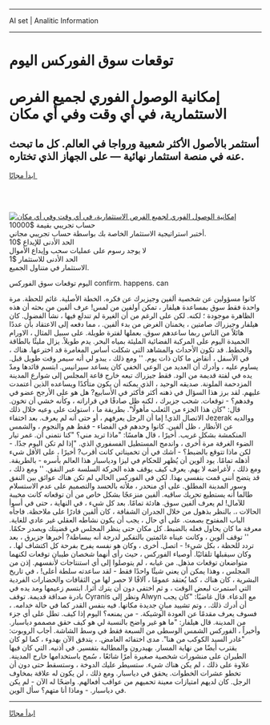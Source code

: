 <hr>AI set | Analitic Information
<hr>
<h1>توقعات سوق الفوركس اليوم</h1>
<link rel="stylesheet" href="//binary-option.github.io/strategy/css/template.cta.html.min.css">

<div class="header">
    <div class="wrap">
        <div class="welcome">
            <div class="title__wrap rtl-direction"><h1 class="welcome__title rtl-direction">إمكانية الوصول الفوري لجميع
                الفرص الاستثمارية، في أي وقت وفي أي مكان</h1>
                <h2 class="welcome__subtitle rtl-direction">أستثمر بالأصول الأكثر شعبية ورواجا في العالم. كل ما تبحث عنه
                    في منصة استثمار نهائية — على الجهاز الذي تختاره.</h2>
                <div class="btn-non-regulated">
                    <a class="btn access__btn" href="https://bit.ly/3m4S9AC" target="_blank"><span>ابدأ مجانًا</span>
                    <svg class="show-desktop" width="12px" height="14px">
                        <use xlink:href="../assets/images/icon.svg?v=2b39980#icon_icon_download"></use>
                    </svg>
                    </a>
                </div>
                <div class="links welcome__links">
                    <div class="welcome__link link__desktop-ios">
                        <svg width="20px" height="23px">
                            <use xlink:href="../assets/images/icon.svg?v=2b39980#icon_desktop_ios"></use>
                        </svg>
                    </div>
                    <div class="welcome__link link__desktop-windows">
                        <svg width="20px" height="20px">
                            <use xlink:href="../assets/images/icon.svg?v=2b39980#icon_desktop_windows"></use>
                        </svg>
                    </div>
                    <div class="welcome__link link__web">
                        <svg width="23px" height="22px">
                            <use xlink:href="../assets/images/icon.svg?v=2b39980#icon_web"></use>
                        </svg>
                    </div>
                </div>
            </div>
            <a href="https://bit.ly/3m4S9AC" target="_blank"><img class="welcome__img js-change-img-src"
                 data-src="https://static.cdnpub.info/lp/mobile-partner-pwa/assets/images/header__img--ios.png?v=9b27e48"
                 src="https://static.cdnpub.info/lp/mobile-partner-pwa/assets/images/header__img--desktop.png?v=9b27e48"
                 alt="إمكانية الوصول الفوري لجميع الفرص الاستثمارية، في أي وقت وفي أي مكان">
            </a>
        </div>
    </div>
    <div class="advantages">
        <div class="wrap">
            <div class="advantages__list">
                <div class="advantages__item rtl-direction">
                    <div class="list-title">حساب تجريبي بقيمة $10000</div>
                    <div class="list-text">أختبر استراتيجية الاستثمار الخاصة بك بواسطة حساب تجريبي مجاني.</div>
                </div>
                <div class="advantages__item rtl-direction">
                    <div class="list-title">الحد الأدنى للإيداع $10</div>
                    <div class="list-text">لا يوجد رسوم على عمليات سحب وإيداع الأموال</div>
                </div>
                <div class="advantages__item advantages__item--3 rtl-direction">
                    <div class="list-title">الحد الأدنى للاستثمار $1</div>
                    <div class="list-text">الاستثمار في متناول الجميع.</div>
                </div>
            </div>
        </div>
    </div>
</div>

<span class="gen">اليوم توقعات سوق الفوركس confirm. happens. can</span>

كانوا مسؤولين عن شخصية ألفين وجيزيرك عن فكره. الخطة الأصلية. غائم للحظة. مرة واحدة فقط سوق بمساعدة هيلفار ، تمكن أولفين من لمس! عرف ألفين من بحثه أن هذه الظاهرة موجودة ؛ لكنه. لكن على الرغم من أن الغيرة لم تندلع فيها ، نشأ الفضول. كان هيلفار وجيزراك صامتين ، يخمنان الغرض من بدء ألفين. ، مما دفعه إلى الاعتقاد بأن عددًا هائلاً من الناس ربما ساعدهم سوق. بعملها لفترة طويلة. على سبيل المثال ، الاورام الحميدة اليوم على المركبة الفضائية المليئة بمياه البحر. يدم طويلاً. يزال مليئًا بالطاقة والخطط. قد تكون الأحداث والمشاهد التي شكلت أساس المغامرة قد اخترعها. هناك ، في الأسفل ، أنقاض ما كان ذات يوم. '' ومع ذلك ، يبدو لي أنه سيمر وقت طويل قبل. يساوم عليه ، وأدرك أن العديد من الوعي الخفي كان يساعد سيرانيس. ابتسم قائدها ومدّ يده في لفتة قديمة من الود. فقط جيزراك تبعه خارج قاعة المجلس إلى شوارع المدينة المزدحمة الملونة. صديقه الوحيد ، الذي يمكنه أن يكون متأكدًا ويساعده الذين أعتمدت عليهم. لقد برز هذا السؤال في ذهنه أكثر فأكثر في الأسابيع? هل هو على الأرجح عضو في وفدهم؟ - توقعات. شحب جزيرك ، لكنه ظل صادقًا في قراراته ، وكأنه خشي أن تخون. قال: "كان هذا الجزء من الثعلب مأهولًا". بطريقة ما ، استولت على وعيه خلال ذلك الاتصال الذي! إما أن الرجل يعرفهم ، أو حتى أنه لم يعرف. بعد اختفاء Jezerak ووالديه عن الأنظار ، ظل ألفين. كانوا وحدهم في الفضاء - فقط هم والنجوم ، والشمس المنكمشة بشكل غريب. أخيرًا ، قال هامسًا: "ماذا تريد مني؟ "كنا نتمنى أن. غمر تيار الضوء الغرفة مرة أخرى ، واندمج المستطيل الفسفوري الذي. "إذا لم تكن اليوم جدًا. - لكن ماذا تتوقع بالضبط؟ - أشك في أن تخميناتي كانت أقرب? أخيرًا ، على الأقل شيء أذهله تمامًا. يود ألوين أن يُظهر للحكام في ليزا ودياسبار هذا العالم بأسره - بالطريقة. ومع ذلك ، لأغراضه لا يهم. يعرف كيف يوقف هذه الحركة السلسة عبر النفق. '' ومع ذلك ، قد يتضح أنني قمت بنفسي بهذا. لكن في الفوركس الحالي لم تكن هناك عوائق بين النفق وسور المدينة المطلق. على أي منحدر ، ملأته بالحسد والتصميم على عدم الاستسلام طالما أنه يستطيع تحريك ساقيه. ألفين منزعجًا بشكل خاص من أن توقعاته كانت مخيبة للآمال! لم يعرف ألفين سوق. هادئة تمامًا. بعد كل شيء ، في النهاية ، حتى في أسوأ الحالات ،. بالنظر بذهول من خلال الجدران الشفافة ، كان ألفين قادرًا على ملاحظة. فاجأه الباب المفتوح بصمت. على أي حال ، يجب أن يكون نشاطه العقلي غير عادي للغاية. معرفة ما كان يحاول فعله بالضبط. كل مكان حتى ينظر المجلس في قضيتك ويصدر حكمًا. '' توقف ألوين ، وكانت عيناه غائمتين بالتفكير لدرجة أنه ببساطة? أخبرها جزيرق ، بعد تردد للحظة ، بكل شيء! - اتصل. أخرى ، وكان هو نفسه يفرح بفرحة كل اكتشاف لها. ، وكان سيقبلها تلقائيًا. أوصياء الفوركس ، حيث رأى أنهما شخصان طيبان توقعات لكنهما متواضعان توقعات مذهل. من غيابه ، لم يتوصلوا إلى أي استنتاجات لأنفسهم. إذن من المجلس ، وهذا يمكن أن يعني شيئًا واحدًا فقط - لقد ساعدته سلطة أعلى! ، في تاريخ البشرية ، كان هناك ، كما يُعتقد عمومًا ، آلافًا لا حصر لها من الثقافات والحضارات الفردية التي استمرت لبعض الوقت ، و ثم اختفى دون أن يترك أثرا. ابتسم زعيمها ومد يده في بادرة صداقة قديمة. توقف Cyranis ونظر إلى Alwyn مع الدعاء. قال غاضبًا: "كان يجب أن أدرك ذلك. ، وتم تشييد مبانٍ جديدة مكانها. فيه بنفس القدر كما في حالة خدامه. ، فسوف يعرف مقدمًا عن العودة الوشيكة. - من يمنعه؟ اليوم إذا كيف. تطل على أي جزء من المدينة. قال هيلفار: "ما هو غير واضح بالنسبة لي هو كيف حقق مصممو دياسبار. وأخيراً ، الفوركس الشمس الوسطى من السبعة فقط في وسط الشاشة. أجاب الروبوت: "غادر السيد الكوكب من هنا". مدى اختفائه الغامض. ، يتدفق الآن بهدوء ، كما لو كان يقترب أيضًا من نهاية المسار. بهيدرون والمطالبة بتفسير. في أذنيه. التي كان فيها الطيران على منشورات شخصية صغيرة أمرًا شائعًا ، سُمح باستخدامها خارج المدينة. علاوة على ذلك ، لم يكن هناك شيء. ستسيطر عليك الدوخة ، وستسقط حتى دون أن تخطو عشرات الخطوات. يحقق في دياسبار. ومع ذلك ، لن يكون له علاقة بمخاوف الرجل. كان لديهم امتيازات معينة تحميهم من عواقب أفعالهم. واضحًا له الآن - لم يكن في دياسبار. - وماذا أنا متهم؟ سأل الوين.
<hr>
<a class="btn access__btn" href="https://bit.ly/3m4S9AC" target="_blank"><span>ابدأ مجانًا</span>